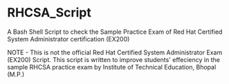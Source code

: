 # RHCSA_Script
A Bash Shell Script to check the Sample Practice Exam of Red Hat Certified System Administrator certification (EX200)  

NOTE - This is not the official Red Hat Certified System Administrator Exam (EX200) Script.
This script is written to improve students' effeciency in the sample RHCSA practice exam by Institute of Technical Education, Bhopal (M.P.)
